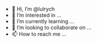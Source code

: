 - 👋 Hi, I’m @lulrych
- 👀 I’m interested in ...
- 🌱 I’m currently learning ...
- 💞️ I’m looking to collaborate on ...
- 📫 How to reach me ...

<!---
lulrych/lulrych is a ✨ special ✨ repository because its `README.md` (this file) appears on your GitHub profile.
You can click the Preview link to take a look at your changes.
--->
